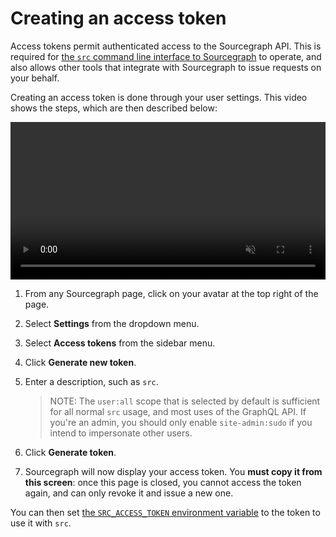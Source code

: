 # Creating an access token

Access tokens permit authenticated access to the Sourcegraph API. This is required for [the `src` command line interface to Sourcegraph](../index.md) to operate, and also allows other tools that integrate with Sourcegraph to issue requests on your behalf.

Creating an access token is done through your user settings. This video shows the steps, which are then described below:

<video width="1920" height="1080" autoplay controls loop muted playsinline style="width: 100%; height: auto; max-width: 50rem">
  <source src="https://sourcegraphstatic.com/docs/images/integration/cli/token.webm type="video/webm">
  <source src="https://sourcegraphstatic.com/docs/images/integration/cli/token.mp4" type="video/mp4">
</video>

1. From any Sourcegraph page, click on your avatar at the top right of the page.
1. Select **Settings** from the dropdown menu.
1. Select **Access tokens** from the sidebar menu.
1. Click **Generate new token**.
1. Enter a description, such as `src`.

    > NOTE: The `user:all` scope that is selected by default is sufficient for all normal `src` usage, and most uses of the GraphQL API. If you're an admin, you should only enable `site-admin:sudo` if you intend to impersonate other users.
1. Click **Generate token**.
1. Sourcegraph will now display your access token. You **must copy it from this screen**: once this page is closed, you cannot access the token again, and can only revoke it and issue a new one.

You can then set [the `SRC_ACCESS_TOKEN` environment variable](../explanations/env.md) to the token to use it with `src`.
